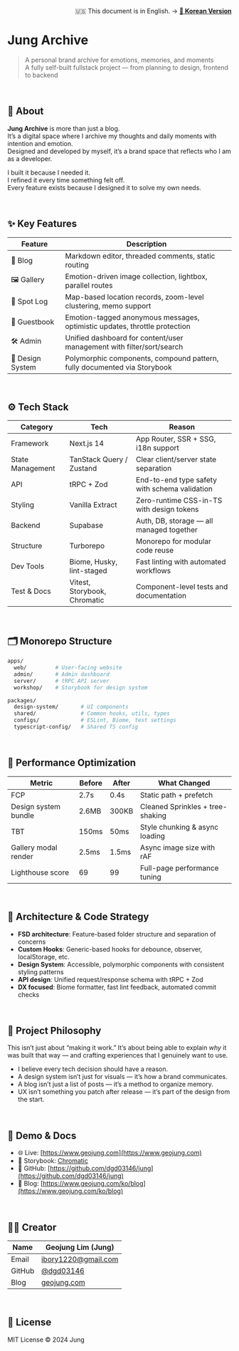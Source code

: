 <p align="right">
  🇺🇸 This document is in English. → <a href="./README.md"><strong>📄 Korean Version</strong></a>
</p>


# Jung Archive

> A personal brand archive for emotions, memories, and moments  
> A fully self-built fullstack project — from planning to design, frontend to backend

<br/>

## 🧭 About

**Jung Archive** is more than just a blog.  
It’s a digital space where I archive my thoughts and daily moments with intention and emotion.  
Designed and developed by myself, it’s a brand space that reflects who I am as a developer.

I built it because I needed it.  
I refined it every time something felt off.  
Every feature exists because I designed it to solve my own needs.

<br/>

## ✨ Key Features

| Feature | Description |
|---------|-------------|
| 📝 Blog | Markdown editor, threaded comments, static routing |
| 🖼 Gallery | Emotion-driven image collection, lightbox, parallel routes |
| 📍 Spot Log | Map-based location records, zoom-level clustering, memo support |
| 💬 Guestbook | Emotion-tagged anonymous messages, optimistic updates, throttle protection |
| 🛠 Admin | Unified dashboard for content/user management with filter/sort/search |
| 🧩 Design System | Polymorphic components, compound pattern, fully documented via Storybook |

<br/>

## ⚙️ Tech Stack

| Category | Tech | Reason |
|----------|------|--------|
| Framework | Next.js 14 | App Router, SSR + SSG, i18n support |
| State Management | TanStack Query / Zustand | Clear client/server state separation |
| API | tRPC + Zod | End-to-end type safety with schema validation |
| Styling | Vanilla Extract | Zero-runtime CSS-in-TS with design tokens |
| Backend | Supabase | Auth, DB, storage — all managed together |
| Structure | Turborepo | Monorepo for modular code reuse |
| Dev Tools | Biome, Husky, lint-staged | Fast linting with automated workflows |
| Test & Docs | Vitest, Storybook, Chromatic | Component-level tests and documentation |

<br/>

## 🗂 Monorepo Structure

```bash
apps/
  web/         # User-facing website
  admin/       # Admin dashboard
  server/      # tRPC API server
  workshop/    # Storybook for design system

packages/
  design-system/       # UI components
  shared/              # Common hooks, utils, types
  configs/             # ESLint, Biome, test settings
  typescript-config/   # Shared TS config
````

<br/>

## 🚀 Performance Optimization

| Metric               | Before | After | What Changed                     |
| -------------------- | ------ | ----- | -------------------------------- |
| FCP                  | 2.7s   | 0.4s  | Static path + prefetch           |
| Design system bundle | 2.6MB  | 300KB | Cleaned Sprinkles + tree-shaking |
| TBT                  | 150ms  | 50ms  | Style chunking & async loading   |
| Gallery modal render | 2.5ms  | 1.5ms | Async image size with rAF        |
| Lighthouse score     | 69     | 99    | Full-page performance tuning     |

<br/>

## 🔧 Architecture & Code Strategy

* **FSD architecture**: Feature-based folder structure and separation of concerns
* **Custom Hooks**: Generic-based hooks for debounce, observer, localStorage, etc.
* **Design System**: Accessible, polymorphic components with consistent styling patterns
* **API design**: Unified request/response schema with tRPC + Zod
* **DX focused**: Biome formatter, fast lint feedback, automated commit checks

<br/>

## 🧠 Project Philosophy

This isn’t just about “making it work.”
It’s about being able to explain *why* it was built that way — and crafting experiences that I genuinely want to use.

* I believe every tech decision should have a reason.
* A design system isn’t just for visuals — it’s how a brand communicates.
* A blog isn’t just a list of posts — it’s a method to organize memory.
* UX isn’t something you patch after release — it’s part of the design from the start.

<br/>

## 🔗 Demo & Docs

* 🌐 Live: [https://www.geojung.com](https://www.geojung.com)
* 🧪 Storybook: [Chromatic](https://664d5ae9bd834c32cc784632-uwgqtjvjge.chromatic.com)
* 📘 GitHub: [https://github.com/dgd03146/jung](https://github.com/dgd03146/jung)
* 📓 Blog: [https://www.geojung.com/ko/blog](https://www.geojung.com/ko/blog)

<br/>

## 🙋‍♂️ Creator

| Name   | Geojung Lim (Jung)                                |
| ------ | ------------------------------------------------- |
| Email  | [ibory1220@gmail.com](mailto:ibory1220@gmail.com) |
| GitHub | [@dgd03146](https://github.com/dgd03146)          |
| Blog   | [geojung.com](https://www.geojung.com/ko/blog)    |

<br/>

## 🪪 License

MIT License © 2024 Jung
